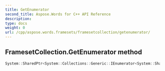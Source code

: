 ```yaml
---
title: GetEnumerator
second_title: Aspose.Words for C++ API Reference
description: 
type: docs
weight: 0
url: /cpp/aspose.words.framesets/framesetcollection/getenumerator/
---
```

## FramesetCollection.GetEnumerator method




```cpp
System::SharedPtr<System::Collections::Generic::IEnumerator<System::SharedPtr<Aspose::Words::Framesets::Frameset>>> Aspose::Words::Framesets::FramesetCollection::GetEnumerator() override
```


